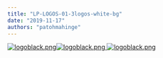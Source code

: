 ```yaml
---
title: "LP-LOGOS-01-3logos-white-bg"
date: "2019-11-17"
authors: "patohmahinge"
---
```


 [![logoblack.png](images/logoblack.png "logoblack.png")](/)[![logoblack.png](images/logoblack.png "logoblack.png") ](/)[![logoblack.png](images/logoblack.png "logoblack.png")](/)
